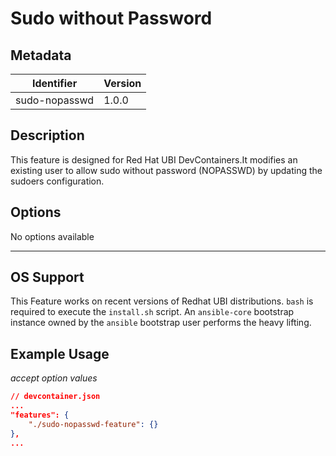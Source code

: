 # Sudo without Password 

## Metadata

| Identifier      | Version |
| ------- | ------- |
| sudo-nopasswd | 1.0.0 |

## Description

 This feature is designed for Red Hat UBI DevContainers.It modifies an existing user to allow sudo without password (NOPASSWD) by updating the sudoers configuration.

## Options
No options available



---

## OS Support

This Feature works on recent versions of Redhat UBI distributions. `bash` is required to execute the `install.sh` script. An `ansible-core` bootstrap instance owned by the `ansible` bootstrap user performs the heavy lifting.

## Example Usage

*accept option values*

```json
// devcontainer.json
...
"features": {
    "./sudo-nopasswd-feature": {}
},
...
```
